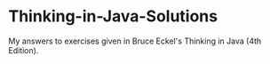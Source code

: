 # Thinking-in-Java-Solutions
My answers to exercises given in Bruce Eckel's Thinking in Java (4th Edition).
